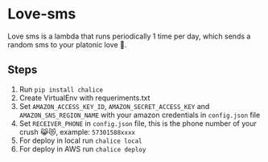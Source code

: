 # Love-sms
Love sms is a lambda that runs periodically 1 time per day, which sends a random sms to your platonic love  💑.

## Steps

1. Run `pip install chalice`
2. Create VirtualEnv with requeriments.txt
3. Set `AMAZON_ACCESS_KEY_ID`, `AMAZON_SECRET_ACCESS_KEY` and `AMAZON_SNS_REGION_NAME` with your amazon credentials in `config.json` file
4. Set `RECEIVER_PHONE` in `config.json` file, this is the phone number of your crush 😹😻, example: `57301588xxxx`
5. For deploy in local run `chalice local`
6. For deploy in AWS run `chalice deploy`
